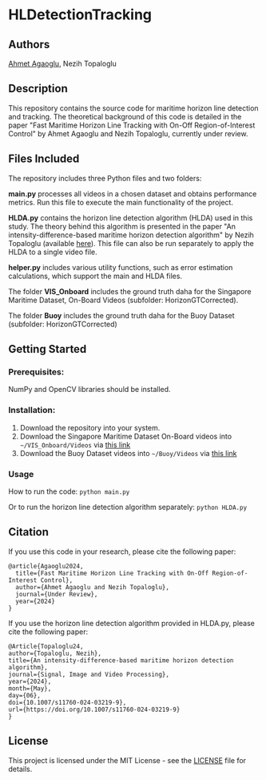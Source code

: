 # HLDetectionTracking

## Authors
[Ahmet Agaoglu](https://github.com/Ahmet-Agaoglu), Nezih Topaloglu

## Description
This repository contains the source code for maritime horizon line detection and tracking. The theoretical background of this code is detailed in the paper "Fast Maritime Horizon Line Tracking with On-Off Region-of-Interest Control" by Ahmet Agaoglu and Nezih Topaloglu, currently under review.

## Files Included

The repository includes three Python files and two folders:

**main.py** processes all videos in a chosen dataset and obtains performance metrics. Run this file to execute the main functionality of the project.

**HLDA.py** contains the horizon line detection algorithm (HLDA) used in this study. The theory behind this algorithm is presented in the paper "An intensity-difference-based maritime horizon detection algorithm" by Nezih Topaloglu (available [here](https://link.springer.com/article/10.1007/s11760-024-03219-9)). This file can also be run separately to apply the HLDA to a single video file.

**helper.py** includes various utility functions, such as error estimation calculations, which support the main and HLDA files.

The folder **VIS_Onboard** includes the ground truth daha for the Singapore Maritime Dataset, On-Board Videos (subfolder: HorizonGTCorrected).

The folder **Buoy** includes the ground truth daha for the Buoy Dataset (subfolder: HorizonGTCorrected)

## Getting Started

### Prerequisites:
NumPy and OpenCV libraries should be installed.

### Installation:
1. Download the repository into your system.
2. Download the Singapore Maritime Dataset On-Board videos into `~/VIS_Onboard/Videos` via [this link](https://drive.google.com/file/d/0B43_rYxEgelVb2VFaXB4cE56RW8/view?resourcekey=0-67PrivAOYTGyWxAO_-2n1A)
3. Download the Buoy Dataset videos into `~/Buoy/Videos` via [this link](https://drive.google.com/file/d/0B43_rYxEgelVVngtMVBpWGFqckE/view?resourcekey=0-zBgpYCkkblxPZocaf8NU5w)

### Usage

How to run the code:
`python main.py`

Or to run the horizon line detection algorithm separately:
`python HLDA.py`

## Citation
If you use this code in your research, please cite the following paper:
```
@article{Agaoglu2024,
  title={Fast Maritime Horizon Line Tracking with On-Off Region-of-Interest Control},
  author={Ahmet Agaoglu and Nezih Topaloglu},
  journal={Under Review},
  year={2024}
}
```

If you use the horizon line detection algorithm provided in HLDA.py, please cite the following paper:

```
@Article{Topaloglu24,
author={Topaloglu, Nezih},
title={An intensity-difference-based maritime horizon detection algorithm},
journal={Signal, Image and Video Processing},
year={2024},
month={May},
day={06},
doi={10.1007/s11760-024-03219-9},
url={https://doi.org/10.1007/s11760-024-03219-9}
}
```
## License
This project is licensed under the MIT License - see the [LICENSE](LICENSE) file for details.

